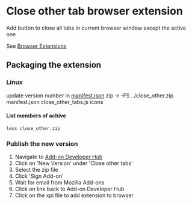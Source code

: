 # Close other tab browser extension
Add button to close all tabs in current browser window except the active one

See [Browser Extensions](https://developer.mozilla.org/en-US/docs/Mozilla/Add-ons/WebExtensions)
## Packaging the extension
### Linux
update version number in [manifest.json](manifest.json)
    zip -r -FS ../close_other.zip manifest.json close_other_tabs.js icons
#### List members of achive
    less close_other.zip
### Publish the new version
1. Navigate to [Add-on Developer Hub](https://addons.mozilla.org/en-US/developers/addon)
2. Click on 'New Version' under 'Close other tabs'
3. Select the zip file
4. Click 'Sign Add-on'
5. Wait for email from Mozilla Add-ons
6. Click on link back to Add-on Developer Hub
7. Click on the xpi file to add extension to browser
